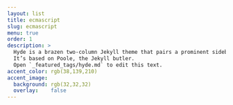 ```yaml
---
layout: list
title: ecmascript
slug: ecmascript
menu: true
order: 1
description: >
  Hyde is a brazen two-column Jekyll theme that pairs a prominent sidebar with uncomplicated content.
  It’s based on Poole, the Jekyll butler.
  Open `_featured_tags/hyde.md` to edit this text.
accent_color: rgb(38,139,210)
accent_image: 
  background: rgb(32,32,32)
  overlay:    false
---
```

